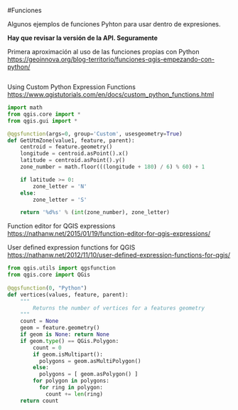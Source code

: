 #Funciones

Algunos ejemplos de funciones Pyhton para usar dentro de expresiones.

**Hay que revisar la versión de la API. Seguramente**

Primera aproximación al uso de las funciones propias con Python https://geoinnova.org/blog-territorio/funciones-qgis-empezando-con-python/

```python
```

Using Custom Python Expression Functions https://www.qgistutorials.com/en/docs/custom_python_functions.html

```python
import math
from qgis.core import *
from qgis.gui import *

@qgsfunction(args=0, group='Custom', usesgeometry=True)
def GetUtmZone(value1, feature, parent):
    centroid = feature.geometry()
    longitude = centroid.asPoint().x()
    latitude = centroid.asPoint().y()
    zone_number = math.floor(((longitude + 180) / 6) % 60) + 1

    if latitude >= 0:
        zone_letter = 'N'
    else:
        zone_letter = 'S'

    return '%d%s' % (int(zone_number), zone_letter)
````

Function editor for QGIS expressions https://nathanw.net/2015/01/19/function-editor-for-qgis-expressions/

User defined expression functions for QGIS https://nathanw.net/2012/11/10/user-defined-expression-functions-for-qgis/

```python
from qgis.utils import qgsfunction
from qgis.core import QGis
 
@qgsfunction(0, "Python")
def vertices(values, feature, parent):
    """
        Returns the number of vertices for a features geometry
    """
    count = None
    geom = feature.geometry()
    if geom is None: return None
    if geom.type() == QGis.Polygon:
        count = 0
        if geom.isMultipart():
          polygons = geom.asMultiPolygon()
        else:
          polygons = [ geom.asPolygon() ]
        for polygon in polygons:
          for ring in polygon:
            count += len(ring)
    return count
 ```
